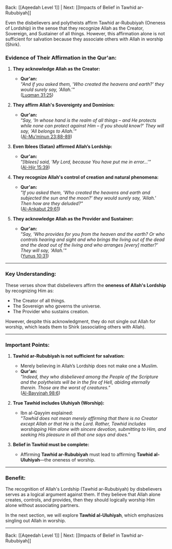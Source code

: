 Back: [[Aqeedah Level 1]] | Next: [[Impacts of Belief in Tawhid ar-Rububiyah]]

Even the disbelievers and polytheists affirm Tawhid ar-Rububiyah (Oneness of Lordship) in the sense that they recognize Allah as the Creator, Sovereign, and Sustainer of all things. However, this affirmation alone is not sufficient for salvation because they associate others with Allah in worship (Shirk).

### **Evidence of Their Affirmation in the Qur'an:**  

1. **They acknowledge Allah as the Creator:**  
   - **Qur'an:**  
     *"And if you asked them, 'Who created the heavens and earth?' they would surely say, 'Allah.'"*  
     ([Luqman 31:25](https://quran.com/31/25))  

2. **They affirm Allah's Sovereignty and Dominion:**  
   - **Qur'an:**  
     *"Say, 'In whose hand is the realm of all things – and He protects while none can protect against Him – if you should know?' They will say, 'All belongs to Allah.'"*  
     ([Al-Mu’minun 23:88-89](https://quran.com/23/88-89))  

3. **Even Iblees (Satan) affirmed Allah’s Lordship:**  
   - **Qur'an:**  
     *"[Iblees] said, 'My Lord, because You have put me in error…'"*  
     ([Al-Hijr 15:39](https://quran.com/15/39))  

4. **They recognize Allah's control of creation and natural phenomena:**  
   - **Qur'an:**  
     *"If you asked them, 'Who created the heavens and earth and subjected the sun and the moon?' they would surely say, 'Allah.' Then how are they deluded?"*  
     ([Al-Ankabut 29:61](https://quran.com/29/61))  

5. **They acknowledge Allah as the Provider and Sustainer:**  
   - **Qur'an:**  
     *"Say, 'Who provides for you from the heaven and the earth? Or who controls hearing and sight and who brings the living out of the dead and the dead out of the living and who arranges [every] matter?' They will say, 'Allah.'"*  
     ([Yunus 10:31](https://quran.com/10/31))  

---

### **Key Understanding:**  
These verses show that disbelievers affirm the **oneness of Allah's Lordship** by recognizing Him as:  
- The Creator of all things.  
- The Sovereign who governs the universe.  
- The Provider who sustains creation.  

However, despite this acknowledgment, they do not single out Allah for worship, which leads them to Shirk (associating others with Allah). 

---

### **Important Points:**  

1. **Tawhid ar-Rububiyah is not sufficient for salvation:**  
   - Merely believing in Allah’s Lordship does not make one a Muslim.  
   - **Qur'an:**  
     *"Indeed, they who disbelieved among the People of the Scripture and the polytheists will be in the fire of Hell, abiding eternally therein. Those are the worst of creatures."*  
     ([Al-Bayyinah 98:6](https://quran.com/98/6))  

2. **True Tawhid includes Uluhiyah (Worship):**  
   - Ibn al-Qayyim explained:  
     *"Tawhid does not mean merely affirming that there is no Creator except Allah or that He is the Lord. Rather, Tawhid includes worshipping Him alone with sincere devotion, submitting to Him, and seeking His pleasure in all that one says and does."*

3. **Belief in Tawhid must be complete:**  
   - Affirming **Tawhid ar-Rububiyah** must lead to affirming **Tawhid al-Uluhiyah**—the oneness of worship.  

---

### **Benefit:**  
The recognition of Allah's Lordship (Tawhid ar-Rububiyah) by disbelievers serves as a logical argument against them. If they believe that Allah alone creates, controls, and provides, then they should logically worship Him alone without associating partners.

In the next section, we will explore **Tawhid al-Uluhiyah**, which emphasizes singling out Allah in worship.

---
Back: [[Aqeedah Level 1]] | Next: [[Impacts of Belief in Tawhid ar-Rububiyah]]